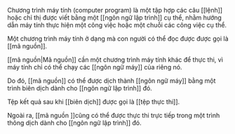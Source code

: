 Chương trình máy tính (computer program) là một tập hợp các câu [[lệnh]] hoặc chỉ thị được viết bằng một [[ngôn ngữ lập trình]] cụ thể, nhằm hướng dẫn máy tính thực hiện một công việc hoặc một chuỗi các công việc cụ thể.

Một chương trình máy tính ở dạng mà con người có thể đọc được được gọi là [[mã nguồn]].

[[mã nguồn|Mã nguồn]] cần một chương trình máy tính khác để thực thi, vì máy tính chỉ có thể chạy các [[ngôn ngữ máy]] của riêng nó.

Do đó, [[mã nguồn]] có thể được dịch thành [[ngôn ngữ máy]] bằng một trình biên dịch dành cho [[ngôn ngữ lập trình]] đó. 

Tệp kết quả sau khi [[biên dịch]] được gọi là [[tệp thực thi]].

Ngoài ra, [[mã nguồn ]]cũng có thể được thực thi trực tiếp trong một trình thông dịch dành cho [[ngôn ngữ lập trình]] đó.